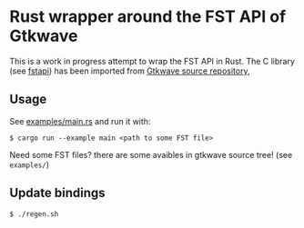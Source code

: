# Rust wrapper around the FST API of Gtkwave

This is a work in progress attempt to wrap the FST API in Rust. The C library 
(see [fstapi](./fstapi)) has been imported from [Gtkwave source repository](https://sourceforge.net/projects/gtkwave/), 

## Usage

See [examples/main.rs](examples/main.rs) and run it with:

```console
$ cargo run --example main <path to some FST file>
```

Need some FST files? there are some avaibles in gtkwave source tree! (see ``examples/``)

## Update bindings

```console
$ ./regen.sh
```